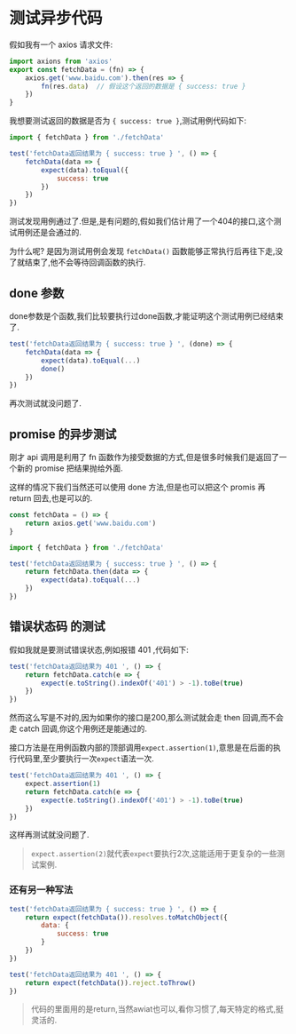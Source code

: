 # 测试异步代码

假如我有一个 axios 请求文件:
```js
import axions from 'axios'
export const fetchData = (fn) => {
    axios.get('www.baidu.com').then(res => {
        fn(res.data)  // 假设这个返回的数据是 { success: true }
    })
}
```

我想要测试返回的数据是否为 `{ success: true }`,测试用例代码如下:
```js
import { fetchData } from './fetchData'

test('fetchData返回结果为 { success: true } ', () => {
    fetchData(data => {
        expect(data).toEqual({
            success: true
        })
    })
})
```

测试发现用例通过了.但是,是有问题的,假如我们估计用了一个404的接口,这个测试用例还是会通过的.

为什么呢? 是因为测试用例会发现 `fetchData()` 函数能够正常执行后再往下走,没了就结束了,他不会等待回调函数的执行.

## done 参数
done参数是个函数,我们比较要执行过done函数,才能证明这个测试用例已经结束了.
```js
test('fetchData返回结果为 { success: true } ', (done) => {
    fetchData(data => {
        expect(data).toEqual(...)
        done()
    })
})
```
再次测试就没问题了.

## promise 的异步测试

刚才 api 调用是利用了 fn 函数作为接受数据的方式,但是很多时候我们是返回了一个新的 promise 把结果抛给外面.  

这样的情况下我们当然还可以使用 done 方法,但是也可以把这个 promis 再 return 回去,也是可以的.
```js
const fetchData = () => {
    return axios.get('www.baidu.com')
}
```
```js
import { fetchData } from './fetchData'

test('fetchData返回结果为 { success: true } ', () => {
    return fetchData.then(data => {
        expect(data).toEqual(...)
    })
})
```

## 错误状态码 的测试

假如我就是要测试错误状态,例如报错 401 ,代码如下:
```js
test('fetchData返回结果为 401 ', () => {
    return fetchData.catch(e => {
        expect(e.toString().indexOf('401') > -1).toBe(true)
    })
})
```

然而这么写是不对的,因为如果你的接口是200,那么测试就会走 then 回调,而不会走 catch 回调,你这个用例还是能通过的.

接口方法是在用例函数内部的顶部调用`expect.assertion(1)`,意思是在后面的执行代码里,至少要执行一次`expect`语法一次.
```js
test('fetchData返回结果为 401 ', () => {
    expect.assertion(1)
    return fetchData.catch(e => {
        expect(e.toString().indexOf('401') > -1).toBe(true)
    })
})
```

这样再测试就没问题了.

>`expect.assertion(2)`就代表`expect`要执行2次,这能适用于更复杂的一些测试案例.

### 还有另一种写法
```js
test('fetchData返回结果为 { success: true } ', () => {
    return expect(fetchData()).resolves.toMatchObject({
        data: {
            success: true
        }
    })
})
```

```js
test('fetchData返回结果为 401 ', () => {
    return expect(fetchData()).reject.toThrow()
})
```

>代码的里面用的是return,当然awiat也可以,看你习惯了,每天特定的格式,挺灵活的.
